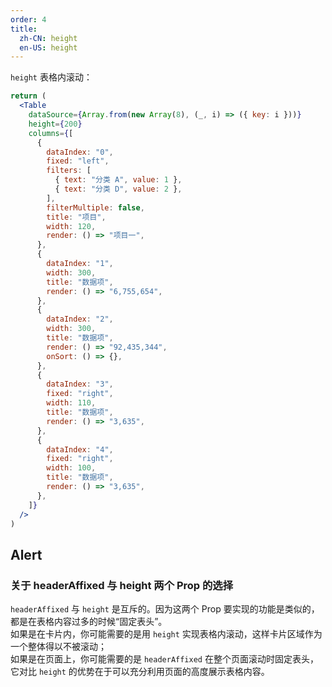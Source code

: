 ```yaml
---
order: 4
title:
  zh-CN: height
  en-US: height
---
```


`height` 表格内滚动：

```jsx
return (
  <Table
    dataSource={Array.from(new Array(8), (_, i) => ({ key: i }))}
    height={200}
    columns={[
      {
        dataIndex: "0",
        fixed: "left",
        filters: [
          { text: "分类 A", value: 1 },
          { text: "分类 D", value: 2 },
        ],
        filterMultiple: false,
        title: "项目",
        width: 120,
        render: () => "项目一",
      },
      {
        dataIndex: "1",
        width: 300,
        title: "数据项",
        render: () => "6,755,654",
      },
      {
        dataIndex: "2",
        width: 300,
        title: "数据项",
        render: () => "92,435,344",
        onSort: () => {},
      },
      {
        dataIndex: "3",
        fixed: "right",
        width: 110,
        title: "数据项",
        render: () => "3,635",
      },
      {
        dataIndex: "4",
        fixed: "right",
        width: 100,
        title: "数据项",
        render: () => "3,635",
      },
    ]}
  />
)
```

## Alert

### 关于 headerAffixed 与 height 两个 Prop 的选择

`headerAffixed` 与 `height` 是互斥的。因为这两个 Prop 要实现的功能是类似的，都是在表格内容过多的时候“固定表头”。  
如果是在卡片内，你可能需要的是用 `height` 实现表格内滚动，这样卡片区域作为一个整体得以不被滚动；  
如果是在页面上，你可能需要的是 `headerAffixed` 在整个页面滚动时固定表头，它对比 `height` 的优势在于可以充分利用页面的高度展示表格内容。
